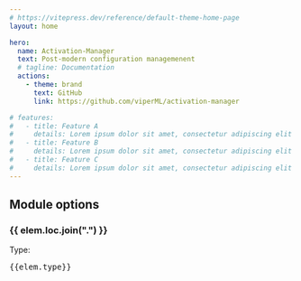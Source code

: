 ```yaml
---
# https://vitepress.dev/reference/default-theme-home-page
layout: home

hero:
  name: Activation-Manager
  text: Post-modern configuration managemenent
  # tagline: Documentation
  actions:
    - theme: brand
      text: GitHub
      link: https://github.com/viperML/activation-manager

# features:
#   - title: Feature A
#     details: Lorem ipsum dolor sit amet, consectetur adipiscing elit
#   - title: Feature B
#     details: Lorem ipsum dolor sit amet, consectetur adipiscing elit
#   - title: Feature C
#     details: Lorem ipsum dolor sit amet, consectetur adipiscing elit
---
```



<h2>Module options</h2>

<script setup>
import { data } from "./nixos.data.ts"
</script>

<div v-for="elem in data" :key="elem.loc">
  <h3>{{ elem.loc.join(".") }}</h3>
  <div v-html="elem.description"></div>
  <span>Type:</span>
  <pre>{{elem.type}}</pre>
</div>
